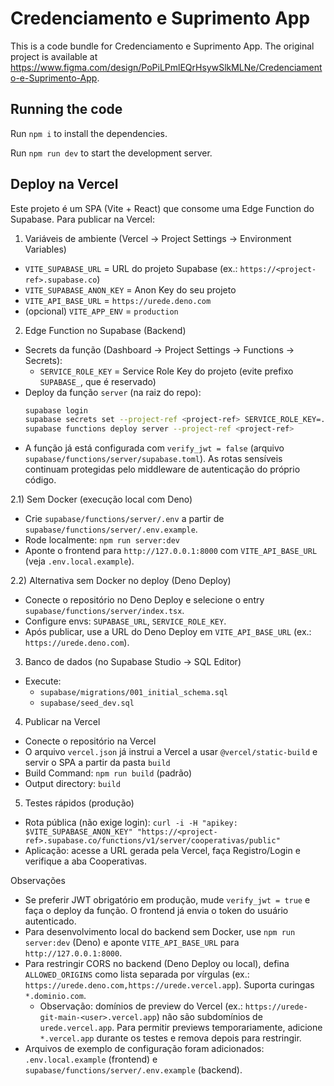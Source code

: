 
  # Credenciamento e Suprimento App

  This is a code bundle for Credenciamento e Suprimento App. The original project is available at https://www.figma.com/design/PoPiLPmlEQrHsywSlkMLNe/Credenciamento-e-Suprimento-App.

  ## Running the code

  Run `npm i` to install the dependencies.

  Run `npm run dev` to start the development server.

  ## Deploy na Vercel

  Este projeto é um SPA (Vite + React) que consome uma Edge Function do Supabase. Para publicar na Vercel:

  1) Variáveis de ambiente (Vercel → Project Settings → Environment Variables)
  - `VITE_SUPABASE_URL` = URL do projeto Supabase (ex.: `https://<project-ref>.supabase.co`)
  - `VITE_SUPABASE_ANON_KEY` = Anon Key do seu projeto
  - `VITE_API_BASE_URL` = `https://urede.deno.com`
  - (opcional) `VITE_APP_ENV` = `production`

  2) Edge Function no Supabase (Backend)
  - Secrets da função (Dashboard → Project Settings → Functions → Secrets):
    - `SERVICE_ROLE_KEY` = Service Role Key do projeto (evite prefixo `SUPABASE_`, que é reservado)
  - Deploy da função `server` (na raiz do repo):
    ```bash
    supabase login
    supabase secrets set --project-ref <project-ref> SERVICE_ROLE_KEY=... 
    supabase functions deploy server --project-ref <project-ref>
    ```
  - A função já está configurada com `verify_jwt = false` (arquivo `supabase/functions/server/supabase.toml`).
    As rotas sensíveis continuam protegidas pelo middleware de autenticação do próprio código.

  2.1) Sem Docker (execução local com Deno)
  - Crie `supabase/functions/server/.env` a partir de `supabase/functions/server/.env.example`.
  - Rode localmente: `npm run server:dev`
  - Aponte o frontend para `http://127.0.0.1:8000` com `VITE_API_BASE_URL` (veja `.env.local.example`).

  2.2) Alternativa sem Docker no deploy (Deno Deploy)
  - Conecte o repositório no Deno Deploy e selecione o entry `supabase/functions/server/index.tsx`.
  - Configure envs: `SUPABASE_URL`, `SERVICE_ROLE_KEY`.
  - Após publicar, use a URL do Deno Deploy em `VITE_API_BASE_URL` (ex.: `https://urede.deno.com`).

  3) Banco de dados (no Supabase Studio → SQL Editor)
  - Execute:
    - `supabase/migrations/001_initial_schema.sql`
    - `supabase/seed_dev.sql`

  4) Publicar na Vercel
  - Conecte o repositório na Vercel
  - O arquivo `vercel.json` já instrui a Vercel a usar `@vercel/static-build` e servir o SPA a partir da pasta `build`
  - Build Command: `npm run build` (padrão)
  - Output directory: `build`

  5) Testes rápidos (produção)
  - Rota pública (não exige login):
    `curl -i -H "apikey: $VITE_SUPABASE_ANON_KEY" "https://<project-ref>.supabase.co/functions/v1/server/cooperativas/public"`
  - Aplicação: acesse a URL gerada pela Vercel, faça Registro/Login e verifique a aba Cooperativas.

  Observações
  - Se preferir JWT obrigatório em produção, mude `verify_jwt = true` e faça o deploy da função. O frontend já envia o token do usuário autenticado.
  - Para desenvolvimento local do backend sem Docker, use `npm run server:dev` (Deno) e aponte `VITE_API_BASE_URL` para `http://127.0.0.1:8000`.
  - Para restringir CORS no backend (Deno Deploy ou local), defina `ALLOWED_ORIGINS` como lista separada por vírgulas (ex.: `https://urede.deno.com,https://urede.vercel.app`). Suporta curingas `*.dominio.com`.
    - Observação: domínios de preview do Vercel (ex.: `https://urede-git-main-<user>.vercel.app`) não são subdomínios de `urede.vercel.app`. Para permitir previews temporariamente, adicione `*.vercel.app` durante os testes e remova depois para restringir.
  - Arquivos de exemplo de configuração foram adicionados: `.env.local.example` (frontend) e `supabase/functions/server/.env.example` (backend).
  
